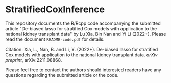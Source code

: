 # StratifiedCoxInference

This repository documents the R/Rcpp code accompanying the submitted article "De-biased lasso for stratified Cox models with application to the national kidney transplant data" by Lu Xia, Bin Nan and Yi Li (2022+).
Please read the document `README-code.pdf` for details.

Citation: Xia, L., Nan, B. and Li, Y. (2022+). De-biased lasso for stratified Cox models with application to the national kidney transplant data. *arXiv preprint*, arXiv:2211.08868.  

Please feel free to contact the authors should interested readers have any questions regarding the submitted article or the code.
